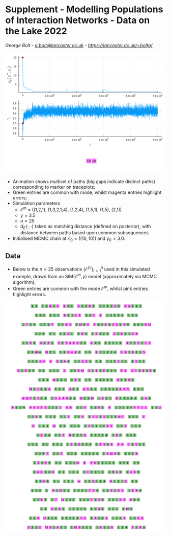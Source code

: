 # Supplement - Modelling Populations of Interaction Networks - Data on the Lake 2022 


*George Bolt - g.bolt@lancaster.ac.uk - https://lancaster.ac.uk/~boltg/*

![](posterior_sample.gif)

* Animation shows multiset of paths (big gaps indicate distinct paths) corresponding to marker on traceplots;
* Green entries are common with mode, whilst magenta entries highlight errors;
* Simulation parameters
    * $\mathcal{E}^m$ = ((1,2,1), (1,3,2,1,4), (1,2,4), (1,5,1), (1,5), (2,1))
    * $\gamma=3.5$
    * $n=25$
    * $d_E(\cdot, \cdot)$ taken as matching distance (defined on posterior), with distance between paths based upon common subsequences
* Initialised MCMC chain at $\mathcal{E}_0 = ((10,10))$ and $\gamma_0=3.0$.


## Data 

* Below is the $n=25$ observations $\{\mathcal{E}^{(i)}\}_{i=1}^n$ used in this simulated example, drawn from an $\text{SIM}(\mathcal{E}^m, \gamma)$ model (approximately via MCMC algorithm);
* Green entries are common with the mode $\mathcal{E}^m$, whilst pink entries highlight errors.

![](data.png)